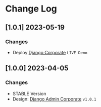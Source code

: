 # Change Log

## [1.0.1] 2023-05-19
### Changes

- Deploy [Django Corporate](https://django-corporate.onrender.com/) `LIVE Demo`

## [1.0.0] 2023-04-05
### Changes

- STABLE Version
- Design: [Django Admin Corporate](https://github.com/app-generator/django-admin-corporate) `v1.0.1`
